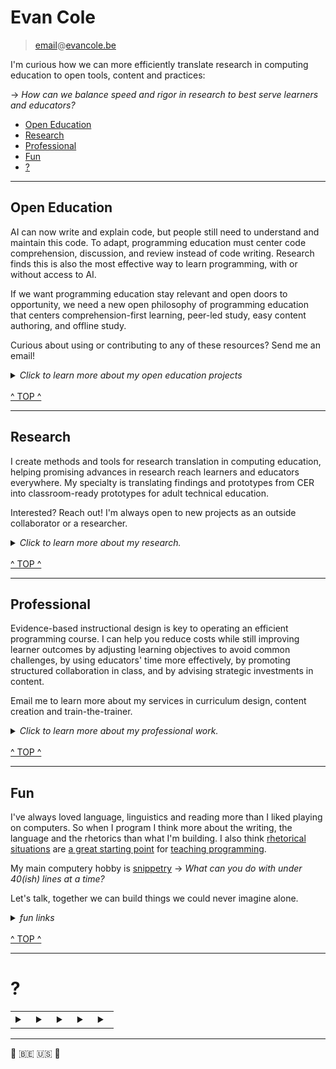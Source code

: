 # Evan Cole

> [email](mailto:email@evancole.be)@[evancole.be](https://evancole.be)

I'm curious how we can more efficiently translate research in computing education to open tools, content and practices:

→ _How can we balance speed and rigor in research to best serve learners and educators?_

- [Open Education](#open-education)
- [Research](#research)
- [Professional](#professional)
- [Fun](#fun)
- [?](#?)

---

## Open Education

AI can now write and explain code, but people still need to understand and maintain this code. To adapt, programming education must center code comprehension, discussion, and review instead of code writing. Research finds this is also the most effective way to learn programming, with or without access to AI.

If we want programming education stay relevant and open doors to opportunity, we need a new open philosophy of programming education that centers comprehension-first learning, peer-led study, easy content authoring, and offline study.

Curious about using or contributing to any of these resources? Send me an email!

<details> 
<summary><em>Click to learn more about my open education projects</em></summary>
<br>
<p><a target="_blank" href="https://github.com/DeNepo">De Nepo: Open Ed</a>: A collection of evidence-based resources &amp; tools for computing education. Some highlights:</p>
<ul>
<li><a target="_blank" href="https://denepo.js.org/study-lenses">Study Lenses</a> (<a target="_blank" href="https://study-lenses-demo.onrender.com/?--defaults">demo</a>, <a target="_blank" href="https://github.com/DeNepo/study-lenses">source</a>, <a target="_blank" href="https://github.com/yoshimalaise/Explorotron">spiritual successor</a>): A plugin-based learning environment for generating comprehension exercises from code. The following tutorials are designed for Study Lenses.</li>
<li><a target="_blank" href="https://github.com/DeNepo/welcome-to-js">Welcome to JS</a>: A practical introduction to programming focusing on program comprehension and communication skills.</li>
<li><a target="_blank" href="https://github.com/DeNepo/inside-js">Inside JS</a>: A deeper look inside JavaScript including expression-level debugging, unit testing, DOM I/O, and reverse-engineering.</li>
<li><a target="_blank" href="https://github.com/DeNepo/behavior-strategy-implementation">Behavior, Strategy, Implementation</a>: Explore and practice a wide variety of approaches for solving &amp; reviewing coding challenges.</li>
<li><a target="_blank" href="https://github.com/DeNepo/separation-of-concerns">Separation of Concerns</a>: Learn how to plan and collaborate on a software project with code-splitting and file/folder conventions based on the code&#39;s role in the program.</li>
</ul>
<p><a target="_blank" href="https://solve.mit.edu/challenges/2024-global-learning-challenge/solutions/86181">Software as a Second Language</a>: A new project to organize and package De Nepo materials for program comprehension, designed around four levels of time investment:</p>
<ol>
<li><strong>Quick Wins</strong>: Teaching or study techniques you can pick up in under an hour.</li>
<li><strong>Tools</strong>: Guides for adopting tools like Study Lenses that help understand any code you are working with.</li>
<li><strong>Content</strong>: Lesson plans, exercises, and references that can be incorporated into an existing curriculum.</li>
<li><strong>Curriculum</strong>: Guides &amp; resources for redesigning programming curricula around comprehension-first learning objectives.</li>
</ol>
<p><a target="_blank" href="https://github.com/in-tech-gration/">InTechgration</a>: I am helping them to adopt/adapt De Nepo materials, and giving Instructional design &amp; curriculum packaging advice for <a target="_blank" href="https://github.com/in-tech-gration/WDX-180">WDX-180</a></p>
<p><a target="_blank" href="https://github.com/blocks-to-text/top">Blocks to Text</a>: Thoughts about helping learners transition from blocks to text. Also an experiment in hosting essays+slides+demos in one GitHub organization.</p>
<p><a target="_blank" href="https://archive.fosdem.org/2019/schedule/event/js_teaching_tool/">JS for Open Computing Education</a>. A presentation from FOSDEM &#39;19 with some principles for designing realistically open computing education. The code is wonky, the ideas are solid.</p>
<ul>
<li><a target="_blank" href="https://evancole.be/fosdem-2019/index.html#/">slides</a>, <a target="_blank" href="https://github.com/colevandersWands/fosdem-2019">repo</a> (forked because I accidentally deleted mine 🤦)</li>
</ul>
<p><a target="_blank" href="https://github.com/lpmi-13/micromaterials-list">Micromaterials</a>: Open learning resources that are focused,free, give automated feedback, and (ideally) generate endless practice.</p>
<ul>
<li><a target="_blank" href="https://micromaterialsblog.wordpress.com/2024/03/25/devedops-dimensions/">DevEdOps Dimensions</a> by <a target="_blank" href="https://github.com/lpmi-13/">Adam</a></li>
<li><a target="_blank" href="https://archive.fosdem.org/2023/schedule/event/breaking_code_of_inclusion/">presented at FOSDEM &#39;23</a> by <a target="_blank" href="https://github.com/yoshimalaise/">Yoshi</a></li>
</ul>

</details>

<br />
<a href="#evan-cole">^ TOP ^</a>

---

## Research

I create methods and tools for research translation in computing education, helping promising advances in research reach learners and educators everywhere. My specialty is translating findings and prototypes from CER into classroom-ready prototypes for adult technical education.

Interested? Reach out! I'm always open to new projects as an outside collaborator or a researcher.

<details>
<summary><em>Click to learn more about my research.</em></summary>
<br>
<details> <summary> <a target="_blank" href="https://wise.vub.ac.be/sites/default/files/publications/SIGCSE_2023_0.pdf">Computing Education Research as a Translational Transdiscipline</a> + <a target="_blank" href="https://www.youtube.com/watch?v=L9HTo17Y5gw">video</a> </summary>

The field of Computing Education Research (CER) produces important insights into learning and notable interventions, yet due to the research/practice divide these do not have the desired impact on learners or practitioners. Even within CER, Computing Education (CE) learning theories have limited influence on learning designs due to the theory/design divide, which is unfortunate given that the goal of CER is to impact learners and broaden access to computation.

There is a lack of an overarching model defining CER as a unified field and providing a framework for discussion. While there is discussion around many of the core activities and practices in CER, we have yet to come across a holistic characterisation. We introduce a model of Translational Computing Education Research (TCER) that helps to understand and discuss CER as a field, bridge the divides and provide internal structure, while also making the field more approachable for interdisciplinary and non-academic collaborators. In our TCER model, theory and design are equally important but weighted differently depending on an activity’s position along the research/practice continuum.

In addition to the future exploration and exploitation of the presented TCER model, we propose further characterising CER as a field, applying the TCER model to understand past and contemporary CER, applying the model to address current challenges in CER, imagining what the field can become, as well as exploring the potential for translational research programmes to maximise the broader impact of computing education research.

  </details>

<details> <summary> <a target="_blank" href="https://wise.vub.ac.be/sites/default/files/publications/CSEDU2023.pdf">Codeschool in a Box: A Low-barrier Approach to Packaging Programming Curricula</a> </summary> 
  The tech industry is a fast-growing field, with many companies facing issues in finding skilled workers to fill
  their open vacancies. At the same time, many people have limited access to the quality education necessary to
  enter this job market. To address this issue, various small and often volunteer-run non-profit organisations have
  emerged to up-skill capable learners. However, these organisations face tight constraints and many challenges
  while trying to design and deliver high-quality education to their learners. In this position paper, we discuss
  some of these challenges and present a preliminary version of a curriculum packager addressing some of these
  issues. Our proposed solution, inspired by first-hand experience in these organisations as well as computing
  education research (CER), is based on a combination of micromaterials, study lenses and a companion mobile
  application. While our solution is designed for the specific context of small organisations providing vocational
  ICT training, it can also be applied to the broader domain of learning environments facing similar constraints.

- <a target="_blank" href="https://archive.fosdem.org/2023/schedule/event/breaking_code_of_inclusion/">King&#39;s Scroll</a>
- <a target="_blank" href="https://play.google.com/store/apps/details?id=be.ac.vub.wise.jsStudyBuddy">Mobile Companion App</a>

  </details>

<details> <summary> <a target="_blank" href="https://wise.vub.ac.be/publication/explorotron-ide-extension-guided-and-independent-code-exploration-and-learning">Explorotron: an IDE Extension for Guided and Independent Code Exploration and Learning</a> + <a target="_blank" href="https://www.youtube.com/watch?v=101yLSn-2lc">video</a> </summary>

We introduce the Explorotron Visual Studio Code extension for guided and independent code exploration and learning. Explorotron is a continuation of earlier work carried out to explore how we can enable small organisations with limited resources to provide pedagogically sound learning experiences in programming. We situate Explorotron in the field of Computing Education Research (CER) and envision it to initiate a discussion around different topics, including how to balance the optimisation between the researcher-student-teacher trifecta that is inherent in CER, how to ethically and responsibly use large language models (LLMs) in the independent learning and exploration by students, and how to define better learning sessions over coding content that students obtained on their own. We further reflect on the question raised by Begel and Ko whether technology should structure learning for learners or whether learners should be taught how to structure their own independent learning outside of the classroom.

- <a target="_blank" href="https://marketplace.visualstudio.com/items?itemName=YoshiMalaise.explorotron">VS Code Marketplace</a>
- <a target="_blank" href="https://github.com/yoshimalaise/Explorotron">Source</a>

  </details>

<details> <summary> <a target="_blank" href="https://dl.acm.org/doi/pdf/10.1145/3576123.3576129">Automated Questionnaires About Students’ JavaScript Programs: Towards Gauging Novice Programming Processes</a> + <a target="_blank" href="https://dl.acm.org/doi/pdf/10.1145/3576123.3576129">qlcjs libarary</a> </summary>

Students sometimes manage to produce functionally correct program code while having a fragile understanding of the related
learning goals. Such unproductive success could be intercepted
by an educator who asks questions that target the structure and
evaluation of the student’s program using the constructs and identifiers in the code. We provide a tool that automatically generates
multiple-choice questions of seven different types for this purpose.
We integrated these questions into a web-based program writing
exercises, which we also publish as a part of this work, and successfully used them on an introductory programming course. In our
pilot evaluation of the tool, we found that the students who answer
these questions repeatedly incorrectly are likely to drop out, have
more challenges while writing a program, and resort to tinkering
behavior.

</details>

<ul>
<li>by <a target="_blank" href="https://github.com/teemulehtinen">Teemu</a>, inspired by Study Lenses</li>
</ul>
<p>Sessions and Panels at the <a target="_blank" href="https://migrationsummit.org/events/">Migration Summit &#39;23</a></p>
<ul>
<li><a target="_blank" href="https://www.youtube.com/watch?v=K_xilH9m0eY&amp;list=PL6cp6kydiOXcS3y4_vumcYg6jJZQSHF8y&amp;index=51">Participatory Research‐Practise Partnerships</a></li>
<li><a target="_blank" href="https://www.youtube.com/watch?v=_xziRXR1g00">Panel on Research with Refugees and Displaced Populations</a></li>
</ul>
<p>And, <a target="_blank" href="https://evancole.be/notes">my notes</a></p>

</details>

<br />
<a href="#evan-cole">^ TOP ^</a>

---

## Professional

Evidence-based instructional design is key to operating an efficient programming course. I can help you reduce costs while still improving learner outcomes by adjusting learning objectives to avoid common challenges, by using educators' time more effectively, by promoting structured collaboration in class, and by advising strategic investments in content.

Email me to learn more about my services in curriculum design, content creation and train-the-trainer.

<details>
<summary><em>Click to learn more about my professional work.</em></summary>
<br>

<ul>
<li>Places where I have/am designed/ing instruction:<ul>
<li><a target="_blank" href="https://emergingtalent.mit.edu/">MIT Emerging Talent</a></li>
<li><a target="_blank" href="https://elewa.co.ke/home">Elewa</a></li>
<li><a target="_blank" href="https://moringaschool.com/">Moringa School</a></li>
<li><a target="_blank" href="https://intechgration.io/">InTechgration</a></li>
<li><a target="_blank" href="https://academy.tech/">Academy</a></li>
<li><a target="_blank" href="https://hyfbe.be/">HackYourFuture Belgium</a></li>
</ul>
</li>
<li>Before these, I ran my own classes for 3 years.</li>
<li>I volunteer for the <a target="_blank" href="https://migrationsummit.org/">Migration Summit</a></li>
<li>Obligatory <a target="_blank" href="https://be.linkedin.com/in/evan-cole">Linkedin</a> link</li>
</ul>

</details>

<br />
<a href="#evan-cole">^ TOP ^</a>

---

## Fun

I've always loved language, linguistics and reading more than I liked playing on computers. So when I program I think more about the writing, the language and the rhetorics than what I'm building. I also think [rhetorical situations](https://evancole.be/notes/#/page/rhetorics-first%20curriculum%20design) are [a great starting point](https://github.com/DeNepo/welcome-to-js/tree/main/1-what-is-programming) for [teaching programming](https://github.com/DeNepo/class-repository/tree/main/guides#what-is-programming).

My main computery hobby is [snippetry](https://evancole.be/snippetry/?danger=yes) → _What can you do with under 40(ish) lines at a time?_

Let's talk, together we can build things we could never imagine alone.

<details>
<summary><em>fun links</em></summary>
<br>

<!-- prettier-ignore -->
<pre><code class="lang-js">alert(<span class="hljs-name">eval</span>(<span class="hljs-name">eval</span>((<span class="hljs-name">recurseval</span> = 'eval(<span class="hljs-name">prompt</span>(<span class="hljs-string">"yolo"</span>, recurseval) || recurseval)'))))<span class="hljs-comment">;</span>
</code></pre>
<p><a target="_blank" href="https://anguscroll.com/hemingway/">If Hemingway Wrote JavaScript</a> has influenced my programming life more than any other single source. <a target="_blank" href="https://www.oreilly.com/library/view/beautiful-javascript/9781449371142/ch03.html">How to Draw a Bunny</a> is in second place.</p>
<p>I recently discovered <a target="_blank" href="https://www.coem-lang.org/">coem-lang</a> and <a target="_blank" href="https://www.dwitter.net/u/etc.ole">Dwitter</a>.</p>

</details>

<br />
<a href="#evan-cole">^ TOP ^</a>

---

# ?

<table>
<tr>

<td>
<details><summary></summary>
<br />

<p>You may have heard this before:</p>
<ul>
<li><em>if all you have is a hammer, everything is a nail</em></li>
</ul>
<p>Now try this on for size:</p>
<ul>
<li><em>if everything is a nail, you&#39;ll always reach for your hammer</em></li>
</ul>
<p>Wait. How could you have a hammer if everything is a nail? And wouldn&#39;t you be a nail too‽</p>

</details>
</td>

<td>
<details><summary></summary>
<br />

<p>Many years ago this question captured me:</p>
<ul>
<li><em>What does it mean to be an expert in a discipline?</em></li>
</ul>
<p>I got stuck at &quot;discipline&quot;. It&#39;s not so hard to define existing disciplines, but how do you know when you&#39;re looking at a new one? or at a hidden discipline?</p>
<p>&quot;Discipline&quot; started to make sense when instead of looking for a single thing, I saw combinations of these two things:</p>
<ul>
<li>Questions</li>
<li>Ways to find answers for those questions</li>
</ul>
<p>I now think of disciplines as conventional combinations. Disciplines have a conventional type of question, and conventional methods for answering them.</p>
<p>So what does it mean to be an expert in a discipline? I think it means you&#39;ve developed the intuition to ask certain questions and are very good at certain methods for finding their answers. no more, no less.</p>

</details>
</td>

<td>
<details><summary></summary>
<br />

<p>Where do unexpected questions come from? And how can you find an answer to a question no one understands yet?</p>
<p>Conventional disciplines may have constrained themselves to asking questions for which they already now how to search answers.</p>
<p>But what if you reject known constraints and set new ones? You&#39;d have to ask unknown questions and find unexpected ways to answer them.</p>

</details>  
</td>

<td>
<details><summary></summary>
<br />

<ul>
<li><em>Alone, you can only ask the questions you can think of, and search for answers in ways you can think of.</em></li>
</ul>
<p>Try replacing &quot;question&quot; with &quot;problem&quot;, and &quot;answer&quot; with &quot;address&quot;:</p>
<ul>
<li><em>Alone, you can only find the problems you can think of, and address them in ways you can think of.</em></li>
</ul>
<p>Listening and empathy are the keys to finding problems you couldn&#39;t know exist. Collaborative design is the way to find answers you never expected were possible.</p>
<ul>
<li><em>Together, we can find the problems we didn&#39;t expect, and address them in ways we never never imagined.</em></li>
</ul>

</details>
</td>

<td>
<details><summary></summary>
<br />

<p>Here&#39;s the question I&#39;ve spent a few years trying to answer:</p>
<ul>
<li><em>How can we make the best ways of teaching programming the easiest?</em></li>
</ul>
<p>Rephrased as a problem:</p>
<ul>
<li><em>There are empirical best practices for teaching programming, but those are not common.</em></li>
</ul>
<p>Hold on. What does it even mean to teach programming? Maybe it means first teaching students to ask questions that can be answered with code.</p>
<p>I certainly haven&#39;t found the answer yet, but I do have lots of ideas. Let&#39;s compare <a target="_blank" href="https://evancole.be/notes" target="_blank">notes</a>.</p>

</details>  
</td>
  
</tr>

</table>

---

🐧 🇧🇪 🇺🇸 🐧
